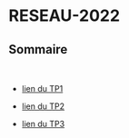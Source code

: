 # RESEAU-2022

## Sommaire

<br>

- [lien du TP1](https://gitlab.com/Alexy845/reseau-2022/-/tree/main/TP1)

- [lien du TP2](https://gitlab.com/Alexy845/reseau-2022/-/tree/main/TP2)
- [lien du TP3](https://gitlab.com/Alexy845/reseau-2022/-/tree/main/TP3)
